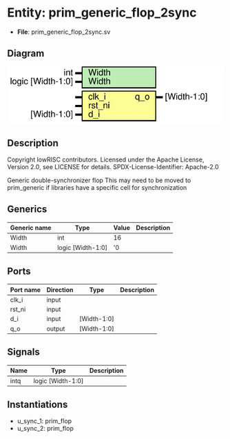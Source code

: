 # Entity: prim_generic_flop_2sync

- **File**: prim_generic_flop_2sync.sv
## Diagram

![Diagram](prim_generic_flop_2sync.svg "Diagram")
## Description

 Copyright lowRISC contributors.
 Licensed under the Apache License, Version 2.0, see LICENSE for details.
 SPDX-License-Identifier: Apache-2.0

 Generic double-synchronizer flop
 This may need to be moved to prim_generic if libraries have a specific cell
 for synchronization

## Generics

| Generic name | Type              | Value | Description |
| ------------ | ----------------- | ----- | ----------- |
| Width        | int               | 16    |             |
| Width        | logic [Width-1:0] | '0    |             |
## Ports

| Port name | Direction | Type        | Description |
| --------- | --------- | ----------- | ----------- |
| clk_i     | input     |             |             |
| rst_ni    | input     |             |             |
| d_i       | input     | [Width-1:0] |             |
| q_o       | output    | [Width-1:0] |             |
## Signals

| Name | Type              | Description |
| ---- | ----------------- | ----------- |
| intq | logic [Width-1:0] |             |
## Instantiations

- u_sync_1: prim_flop
- u_sync_2: prim_flop
